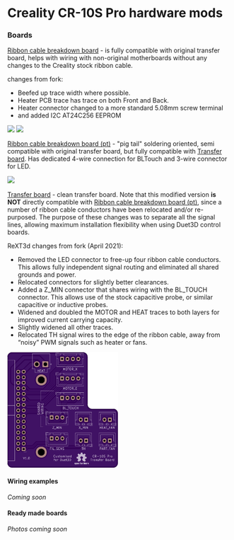 # Creality CR-10S Pro hardware mods
### Boards
[Ribbon cable breakdown board](RibbonCable_MB_BreakdownBoard/) - is fully compatible with original transfer board, helps with wiring with non-original motherboards without any changes to the Creality stock ribbon cable.

changes from fork:

- Beefed up trace width where possible. 
- Heater PCB trace has trace on both Front and Back.
- Heater connector changed to  a more standard 5.08mm screw terminal
- and added I2C AT24C256 EEPROM 

<img src="https://github.com/SkullKill/cr-10s-pro-mods/raw/master/RibbonCable_MB_BreakdownBoard/images/RibbonCable_MB_BreakdownBoard-Front.jpg" width="500">

<img src="https://github.com/SkullKill/cr-10s-pro-mods/raw/master/RibbonCable_MB_BreakdownBoard/images/RibbonCable_MB_BreakdownBoard-Front-BoardOnly.jpg" width="500">





[Ribbon cable breakdown board (pt)](RibbonCable_MB_BreakdownBoard_pt/) - "pig tail" soldering oriented, semi compatible with original transfer board, but fully compatible with [Transfer board](Transfer_Board/). Has dedicated 4-wire connection for BLTouch and 3-wire connector for LED.

<img src="https://raw.githubusercontent.com/darknode/cr-10s-pro-mods/master/RibbonCable_MB_BreakdownBoard_pt/images/top.png" width="250">





[Transfer board](Transfer_Board/) - clean transfer board.  Note that this modified version **is NOT** directly compatible with [Ribbon cable breakdown board (pt)](../RibbonCable_MB_BreakdownBoard_pt/), since a number of ribbon cable conductors have been relocated and/or re-purposed.  The purpose of these changes was to separate all the signal lines, allowing maximum installation flexibility when using Duet3D control boards.

ReXT3d changes from fork (April 2021):

- Removed the LED connector to free-up four ribbon cable conductors.  This allows fully independent signal routing and eliminated all shared grounds and power.
- Relocated connectors for slightly better clearances.
- Added a Z_MIN connector that shares wiring with the BL_TOUCH connector.  This allows use of the stock capacitive probe, or similar capacitive or inductive probes.
- Widened and doubled the MOTOR and HEAT traces to both layers for improved current carrying capacity.
- Slightly widened all other traces.
- Relocated TH signal wires to the edge of the ribbon cable, away from “noisy” PWM signals such as heater or fans.

<img src="https://github.com/ReXT3D/cr-10s-pro-mods/raw/duet3d/Transfer_Board/images/top.png" width="250">

#### Wiring examples
*Coming soon*

#### Ready made boards
*Photos coming soon*
